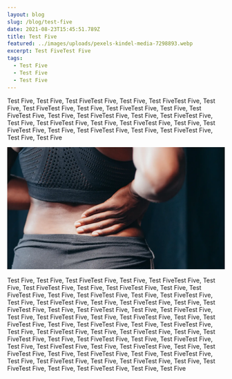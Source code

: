 ```yaml
---
layout: blog
slug: /blog/test-five
date: 2021-08-23T15:45:51.789Z
title: Test Five
featured: ../images/uploads/pexels-kindel-media-7298893.webp
excerpt: Test FiveTest Five
tags:
  - Test Five
  - Test Five
  - Test Five
---
```

Test Five, Test Five, Test FiveTest Five, Test Five, Test FiveTest Five, Test Five, Test FiveTest Five, Test Five, Test FiveTest Five, Test Five, Test FiveTest Five, Test Five, Test FiveTest Five, Test Five, Test FiveTest Five, Test Five, Test FiveTest Five, Test Five, Test FiveTest Five, Test Five, Test FiveTest Five, Test Five, Test FiveTest Five, Test Five, Test FiveTest Five, Test Five, Test Five

![Test Five, Test Five, Test Five](../images/uploads/pexels-kindel-media-7298893.webp "Test Five, Test Five, Test Five")

Test Five, Test Five, Test FiveTest Five, Test Five, Test FiveTest Five, Test Five, Test FiveTest Five, Test Five, Test FiveTest Five, Test Five, Test FiveTest Five, Test Five, Test FiveTest Five, Test Five, Test FiveTest Five, Test Five, Test FiveTest Five, Test Five, Test FiveTest Five, Test Five, Test FiveTest Five, Test Five, Test FiveTest Five, Test Five, Test FiveTest Five, Test Five, Test FiveTest Five, Test Five, Test FiveTest Five, Test Five, Test FiveTest Five, Test Five, Test FiveTest Five, Test Five, Test FiveTest Five, Test Five, Test FiveTest Five, Test Five, Test FiveTest Five, Test Five, Test FiveTest Five, Test Five, Test FiveTest Five, Test Five, Test FiveTest Five, Test Five, Test FiveTest Five, Test Five, Test FiveTest Five, Test Five, Test FiveTest Five, Test Five, Test FiveTest Five, Test Five, Test FiveTest Five, Test Five, Test FiveTest Five, Test Five, Test FiveTest Five, Test Five, Test FiveTest Five, Test Five, Test FiveTest Five, Test Five, Test Five